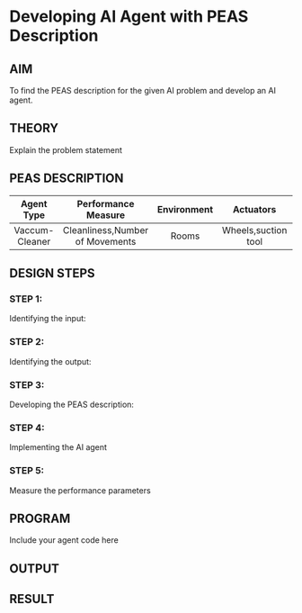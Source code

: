 # Developing AI Agent with PEAS Description

## AIM

To find the PEAS description for the given AI problem and develop an AI agent.

## THEORY
Explain the problem statement

## PEAS DESCRIPTION
| Agent Type  | Performance Measure  | Environment | Actuators | Sensors|
| :-------------: |:-------------: |:-------------: |:-------------: |:-------------: |
| Vaccum-Cleaner  | Cleanliness,Number of Movements  | Rooms | Wheels,suction tool | location,Cleanliness |

## DESIGN STEPS
### STEP 1:
Identifying the input:

### STEP 2:
Identifying the output:

### STEP 3:
Developing the PEAS description:
### STEP 4:
Implementing the AI agent

### STEP 5:
Measure the performance parameters

## PROGRAM
Include your agent code here

## OUTPUT


## RESULT

